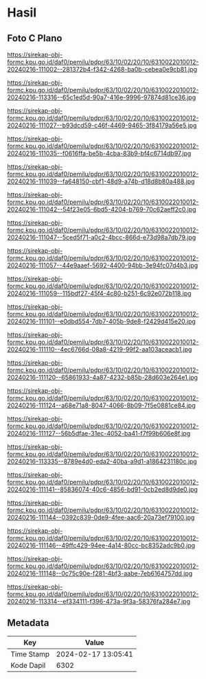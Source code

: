 # Hasil

## Foto C Plano

https://sirekap-obj-formc.kpu.go.id/daf0/pemilu/pdpr/63/10/02/20/10/6310022010012-20240216-111002--281372b4-f342-4268-ba0b-cebea0e9cb81.jpg

https://sirekap-obj-formc.kpu.go.id/daf0/pemilu/pdpr/63/10/02/20/10/6310022010012-20240216-113316--65c1ed5d-90a7-416e-9996-97874d81ce36.jpg

https://sirekap-obj-formc.kpu.go.id/daf0/pemilu/pdpr/63/10/02/20/10/6310022010012-20240216-111027--b93dcd59-c46f-4469-9465-3f84179a56e5.jpg

https://sirekap-obj-formc.kpu.go.id/daf0/pemilu/pdpr/63/10/02/20/10/6310022010012-20240216-111035--f0616ffa-be5b-4cba-83b9-bf4c6714db97.jpg

https://sirekap-obj-formc.kpu.go.id/daf0/pemilu/pdpr/63/10/02/20/10/6310022010012-20240216-111039--fa648150-cbf1-48d9-a74b-d18d8b80a488.jpg

https://sirekap-obj-formc.kpu.go.id/daf0/pemilu/pdpr/63/10/02/20/10/6310022010012-20240216-111042--54f23e05-6bd5-4204-b769-70c62aeff2c0.jpg

https://sirekap-obj-formc.kpu.go.id/daf0/pemilu/pdpr/63/10/02/20/10/6310022010012-20240216-111047--5ced5f71-a0c2-4bcc-866d-e73d98a7db79.jpg

https://sirekap-obj-formc.kpu.go.id/daf0/pemilu/pdpr/63/10/02/20/10/6310022010012-20240216-111057--44e9aaef-5692-4400-94bb-3e94fc07d4b3.jpg

https://sirekap-obj-formc.kpu.go.id/daf0/pemilu/pdpr/63/10/02/20/10/6310022010012-20240216-111059--115bdf27-45f4-4c80-b251-6c92e072b118.jpg

https://sirekap-obj-formc.kpu.go.id/daf0/pemilu/pdpr/63/10/02/20/10/6310022010012-20240216-111101--e0dbd554-7db7-405b-9de8-f2429d415e20.jpg

https://sirekap-obj-formc.kpu.go.id/daf0/pemilu/pdpr/63/10/02/20/10/6310022010012-20240216-111110--4ec6766d-08a8-4219-99f2-aa103aceacb1.jpg

https://sirekap-obj-formc.kpu.go.id/daf0/pemilu/pdpr/63/10/02/20/10/6310022010012-20240216-111120--65861933-4a87-4232-b85b-28d603e264e1.jpg

https://sirekap-obj-formc.kpu.go.id/daf0/pemilu/pdpr/63/10/02/20/10/6310022010012-20240216-111124--a68e71a8-8047-4066-8b09-7f5e0881ce84.jpg

https://sirekap-obj-formc.kpu.go.id/daf0/pemilu/pdpr/63/10/02/20/10/6310022010012-20240216-111127--56b5dfae-31ec-4052-ba41-f7f99b606e8f.jpg

https://sirekap-obj-formc.kpu.go.id/daf0/pemilu/pdpr/63/10/02/20/10/6310022010012-20240216-113335--8789e4d0-eda2-40ba-a9d1-a1864231180c.jpg

https://sirekap-obj-formc.kpu.go.id/daf0/pemilu/pdpr/63/10/02/20/10/6310022010012-20240216-111141--85836074-40c6-4856-bd91-0cb2ed8d9de0.jpg

https://sirekap-obj-formc.kpu.go.id/daf0/pemilu/pdpr/63/10/02/20/10/6310022010012-20240216-111144--0392c839-0de9-4fee-aac6-20a73ef79100.jpg

https://sirekap-obj-formc.kpu.go.id/daf0/pemilu/pdpr/63/10/02/20/10/6310022010012-20240216-111146--49ffc429-94ee-4a14-80cc-bc8352adc9b0.jpg

https://sirekap-obj-formc.kpu.go.id/daf0/pemilu/pdpr/63/10/02/20/10/6310022010012-20240216-111148--0c75c90e-f281-4bf3-aabe-7eb6164757dd.jpg

https://sirekap-obj-formc.kpu.go.id/daf0/pemilu/pdpr/63/10/02/20/10/6310022010012-20240216-113314--ef334111-f396-473a-9f3a-58376fa284e7.jpg


## Metadata

| Key        | Value               |
| ---------- | ------------------- |
| Time Stamp | 2024-02-17 13:05:41 |
| Kode Dapil | 6302                |



